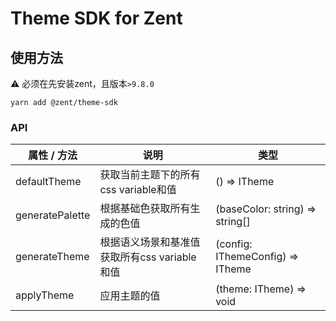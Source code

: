 # Theme SDK for Zent

## 使用方法

 ⚠️ 必须在先安装zent，且版本`>9.8.0`

```
yarn add @zent/theme-sdk
```

### API

| 属性 / 方法            | 说明                                                          | 类型                                                                       |
| --------------------- | ------------------------------------------------------------ | ------------------------------------------------------------------------ |
| defaultTheme          | 获取当前主题下的所有css variable和值                             | () => ITheme                                                             |
| generatePalette       | 根据基础色获取所有生成的色值                                      | (baseColor: string) => string[]                                          |
| generateTheme         | 根据语义场景和基准值获取所有css variable和值                       | (config: IThemeConfig) => ITheme                                           |
| applyTheme            | 应用主题的值                                                   | (theme: ITheme)  => void                                                 |
